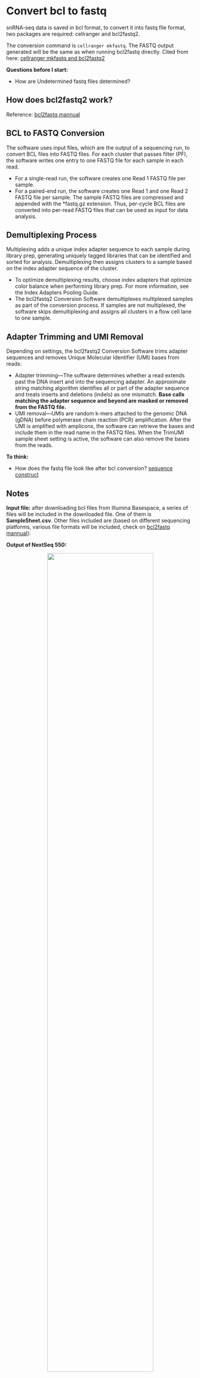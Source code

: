 # Convert bcl to fastq

snRNA-seq data is saved in bcl format, to convert it into fastq file format, two packages are required: cellranger and bcl2fastq2. 

The conversion command is `cellranger mkfastq`. The FASTQ output generated will be the same as when running bcl2fastq directly. Cited from here: [cellranger mkfastq and bcl2fastq2](https://janis.readthedocs.io/en/latest/tools/bioinformatics/cellranger/cellrangermkfastq.html)

**Questions before I start:**

- How are Undetermined fastq files determined?

## How does bcl2fastq2 work?
Reference: [bcl2fastq mannual](https://sapac.support.illumina.com/content/dam/illumina-support/documents/documentation/software_documentation/bcl2fastq/bcl2fastq2-v2-20-software-guide-15051736-03.pdf)

## BCL to FASTQ Conversion

The software uses input files, which are the output of a sequencing run, to convert BCL files into FASTQ files. For each cluster that passes filter (PF), the software writes one entry to one FASTQ file for each sample in each read.
- For a single-read run, the software creates one Read 1 FASTQ file per sample.
- For a paired-end run, the software creates one Read 1 and one Read 2 FASTQ file per sample.
The sample FASTQ files are compressed and appended with the *fastq.gz extension. Thus, per-cycle BCL files are converted into per-read FASTQ files that can be used as input for data analysis.


## Demultiplexing Process

Multiplexing adds a unique index adapter sequence to each sample during library prep, generating uniquely tagged libraries that can be identified and sorted for analysis. Demultiplexing then assigns clusters to a sample based on the index adapter sequence of the cluster.
- To optimize demultiplexing results, choose index adapters that optimize color balance when performing library prep. For more information, see the Index Adapters Pooling Guide.
- The bcl2fastq2 Conversion Software demultiplexes multiplexed samples as part of the conversion process. If samples are not multiplexed, the software skips demultiplexing and assigns all clusters in a flow cell lane to one sample.


## Adapter Trimming and UMI Removal

Depending on settings, the bcl2fastq2 Conversion Software trims adapter sequences and removes Unique Molecular Identifier (UMI) bases from reads:
- Adapter trimming—The software determines whether a read extends past the DNA insert and into the sequencing adapter. An approximate string matching algorithm identifies all or part of the adapter sequence and treats inserts and deletions (indels) as one mismatch. **Base calls matching the adapter sequence and beyond are masked or removed from the FASTQ file.**
- UMI removal—UMIs are random k-mers attached to the genomic DNA (gDNA) before polymerase chain reaction (PCR) amplification. After the UMI is amplified with amplicons, the software can retrieve the bases and include them in the read name in the FASTQ files. When the TrimUMI sample sheet setting is active, the software can also remove the bases from the reads.

**To think:**

- How does the fastq file look like after bcl conversion?
[sequence construct](http://nextgen.mgh.harvard.edu/CustomPrimer.html)

## Notes
**Input file:** after downloading bcl files from Illumina Basespace, a series of files will be included in the downloaded file. One of them is **SampleSheet.csv**. Other files included are (based on different sequencing platforms, various file formats will be included, check on [bcl2fastq mannual](https://sapac.support.illumina.com/content/dam/illumina-support/documents/documentation/software_documentation/bcl2fastq/bcl2fastq2-v2-20-software-guide-15051736-03.pdf)):

**Output of NextSeq 550:**

<p align="center">
  <img width="75%" height="75%" src="OutputFilesFromSequencing.png">
</p>


**Sample Sheets:**
A sample sheet (SampleSheet.csv) records information about samples and the corresponding index adapters. The bcl2fastq2 Conversion Software uses this information to demultiplex and convert BCL files. For most runs, a sample sheet is optional. The default location is the root output folder, but you can use the command `--sample-sheet` (bcl2fastq2, use `--csv=` to specify if using cellranger mkfastq) to specify any CSV file in any location. When a sample sheet is not provided, the software assigns all reads to the default sample Undertermined_S0.

**Demultiplexing Scenarios**

For each sample listed in a sample sheet, the software produces one FASTQ file for each sample for each read.
- When a sample sheet contains multiplexed samples, the software:
- **Places reads without a matching index adapter sequence in the Undetermined_S0 FASTQ file.**
- Places reads with valid index adapter sequences in the sample FASTQ file.
- When a sample sheet contains one unindexed sample, all reads are placed in the sample FASTQ files (one each for Read 1 and Read 2).
- When a sample sheet does not exist, or exists but has no Data section, all reads are placed in one FASTQ file named Undetermined_S0.
- When the Lane column in the Data section is not used, all lanes are converted. Otherwise, only populated lanes are converted.

--adapter-stringency: The default value of 0.9 indicates that only reads with > 90% sequence identity with the adapter are trimmed.

**FASTQ Files Directory**

The software writes compressed, demultiplexed FASTQ files to the directory <run folder>\Data\Intensities\BaseCalls.
- If a sample sheet specifies the Sample_Project column for a sample, the software places the FASTQ files for that sample in the directory <run folder>\Data\Intensities\BaseCalls\<Project>. The same project directory contains the files for multiple samples.
- If the Sample_ID and Sample_Name columns are specified but do not match, the FASTQ files reside in a <SampleID> subdirectory where files use the Sample_Name value.
**Reads with unidentified index adapters are recorded in one file named Undetermined_S0_.** If a sample sheet includes multiple samples without specified index adapters, the software displays a missing barcode error and ends the analysis.
  
**Behavioral Options** check on page 13 [bcl2fastq mannual](https://sapac.support.illumina.com/content/dam/illumina-support/documents/documentation/software_documentation/bcl2fastq/bcl2fastq2-v2-20-software-guide-15051736-03.pdf)

For example, The default value of 0.9 (--adapter-stringency) indicates that only reads with > 90% sequence identity with the adapter are trimmed.

***
## Summary ##

- cellranger mkfastq or bcl2fastq converts bcl file into FASTQ file. 
- after conversion, FASTQ files will be splitted/assigned into two parts: sample FASTQ and undetermined FASTQ.
- samples are assigned based on the Index Adapter sequence. 
- Places reads without a matching index adapter sequence in the Undetermined FASTQ file.
- for any FASTQ file in the input, reads with > 90% sequence identity with the Adapter are trimmed. Sequenced Adapter sequences are modified to expected Adapter sequences.
***

## Codes on ERISONE ##
```
module load cellranger/3.0.2
module load bcl2fastq2/2.19.1
module load bcl2fastq2/2.20.0

cellranger mkfastq --qc --id=Justin_TZ_mkfastq \
                   --run=/data/bioinformatics/projects/sahar2021/Tingting/2_data_Justin_cellranger_scriptTest \
                   --csv=/data/bioinformatics/projects/sahar2021/Tingting/2_data_Justin_cellranger_scriptTest/SampleSheet_modified.csv
```
